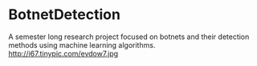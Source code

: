 # BotnetDetection
A semester long research project focused on botnets and their detection methods using machine learning algorithms.
http://i67.tinypic.com/evdow7.jpg
